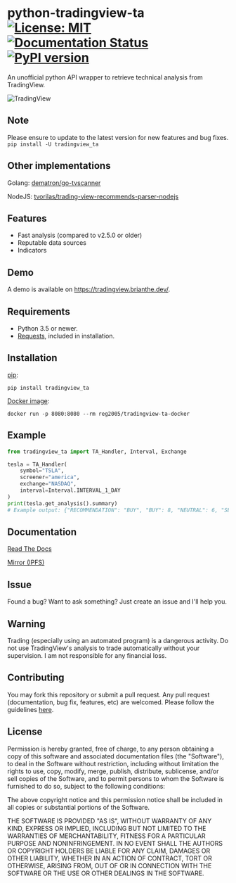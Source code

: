 # python-tradingview-ta [![License: MIT](https://img.shields.io/badge/License-MIT-yellow.svg)](https://opensource.org/licenses/MIT) [![Documentation Status](https://readthedocs.org/projects/python-tradingview-ta/badge/?version=latest)](https://python-tradingview-ta.readthedocs.io/en/latest/?badge=latest) [![PyPI version](https://img.shields.io/pypi/v/tradingview-ta)](https://pypi.org/project/tradingview-ta/)
 An unofficial python API wrapper to retrieve technical analysis from TradingView.
 
 ![TradingView](https://raw.githubusercontent.com/brian-the-dev/python-tradingview-ta/main/images/tradingview.png)

## Note
 Please ensure to update to the latest version for new features and bug fixes. `pip install -U tradingview_ta`
 
## Other implementations
 Golang: [dematron/go-tvscanner](https://github.com/dematron/go-tvscanner)
 
 NodeJS: [tvorilas/trading-view-recommends-parser-nodejs](https://github.com/tvorilas/trading-view-recommends-parser-nodejs)
 
## Features
* Fast analysis (compared to v2.5.0 or older)
* Reputable data sources
* Indicators

## Demo
A demo is available on https://tradingview.brianthe.dev/.

## Requirements
 - Python 3.5 or newer.
 - [Requests](https://pypi.org/project/requests/), included in installation.
 
## Installation
 [pip](https://pypi.org/project/tradingview-ta/):
 
```pip install tradingview_ta```

 [Docker image](https://github.com/reg2005/tradingview-ta-docker):

```docker run -p 8080:8080 --rm reg2005/tradingview-ta-docker```

## Example
```python
from tradingview_ta import TA_Handler, Interval, Exchange

tesla = TA_Handler(
    symbol="TSLA",
    screener="america",
    exchange="NASDAQ",
    interval=Interval.INTERVAL_1_DAY
)
print(tesla.get_analysis().summary)
# Example output: {"RECOMMENDATION": "BUY", "BUY": 8, "NEUTRAL": 6, "SELL": 3}
```
## Documentation
 [Read The Docs](https://python-tradingview-ta.readthedocs.io)

 [Mirror (IPFS)](https://tvta-docs.brianthe.dev/)

## Issue
 Found a bug? Want to ask something? Just create an issue and I'll help you.
  
## Warning
 Trading (especially using an automated program) is a dangerous activity. Do not use TradingView's analysis to trade automatically without your supervision. I am not responsible for any financial loss.

## Contributing
 You may fork this repository or submit a pull request. Any pull request (documentation, bug fix, features, etc) are welcomed. Please follow the guidelines [here](https://github.com/brian-the-dev/python-tradingview-ta/blob/main/CONTRIBUTING.md).
 
## License
 Permission is hereby granted, free of charge, to any person obtaining a copy of this software and associated documentation files (the "Software"), to deal in the Software without restriction, including without limitation the rights to use, copy, modify, merge, publish, distribute, sublicense, and/or sell copies of the Software, and to permit persons to whom the Software is furnished to do so, subject to the following conditions:

 The above copyright notice and this permission notice shall be included in all copies or substantial portions of the Software.

 THE SOFTWARE IS PROVIDED "AS IS", WITHOUT WARRANTY OF ANY KIND, EXPRESS OR IMPLIED, INCLUDING BUT NOT LIMITED TO THE WARRANTIES OF MERCHANTABILITY, FITNESS FOR A PARTICULAR PURPOSE AND NONINFRINGEMENT. IN NO EVENT SHALL THE AUTHORS OR COPYRIGHT HOLDERS BE LIABLE FOR ANY CLAIM, DAMAGES OR OTHER LIABILITY, WHETHER IN AN ACTION OF CONTRACT, TORT OR OTHERWISE, ARISING FROM, OUT OF OR IN CONNECTION WITH THE SOFTWARE OR THE USE OR OTHER DEALINGS IN THE SOFTWARE.
